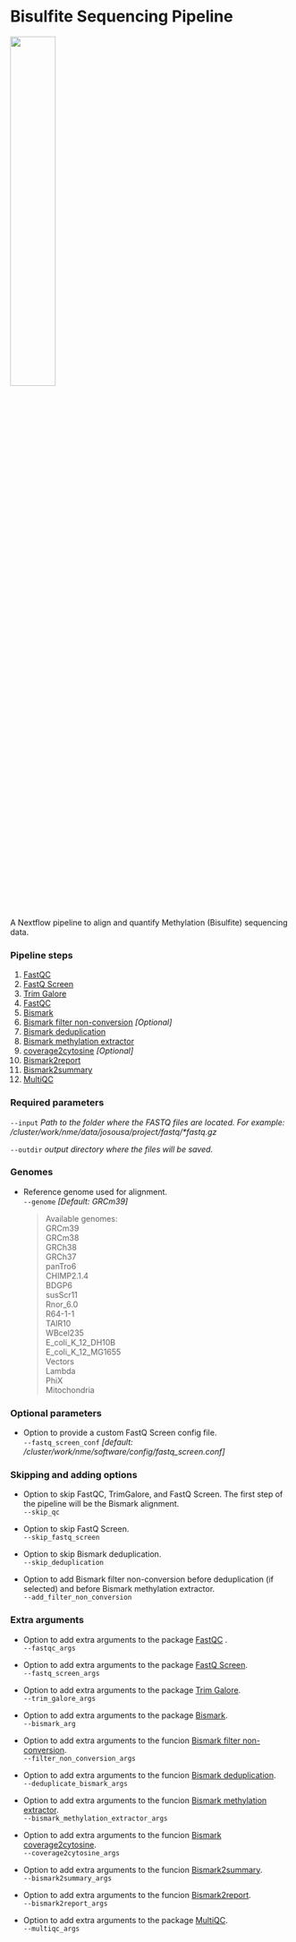 # Bisulfite Sequencing Pipeline

<img width="40%" src="https://raw.githubusercontent.com/nextflow-io/trademark/master/nextflow2014_no-bg.png" /></br>

A Nextflow pipeline to align and quantify Methylation (Bisulfite) sequencing data.


### Pipeline steps
1. [FastQC](https://www.bioinformatics.babraham.ac.uk/projects/fastqc/) 
2. [FastQ Screen](https://www.bioinformatics.babraham.ac.uk/projects/fastq_screen/)
3. [Trim Galore](https://www.bioinformatics.babraham.ac.uk/projects/trim_galore/)
4. [FastQC](https://www.bioinformatics.babraham.ac.uk/projects/fastqc/)
5. [Bismark](https://felixkrueger.github.io/Bismark/)
6. [Bismark filter non-conversion](https://felixkrueger.github.io/Bismark/bismark/filter_nonconverted_reads/) _[Optional]_
7. [Bismark deduplication](https://felixkrueger.github.io/Bismark/bismark/deduplication/)
8. [Bismark methylation extractor](https://felixkrueger.github.io/Bismark/bismark/methylation_extraction/)
9. [coverage2cytosine](https://felixkrueger.github.io/Bismark/bismark/methylation_extraction/) _[Optional]_
10. [Bismark2report](https://felixkrueger.github.io/Bismark/bismark/processing_report/)
11. [Bismark2summary](https://felixkrueger.github.io/Bismark/bismark/summary_report/)
12. [MultiQC](https://multiqc.info/)

### Required parameters
`--input` _Path to the folder where the FASTQ files are located. For example: /cluster/work/nme/data/josousa/project/fastq/*fastq.gz_</br>

`--outdir` _output directory where the files will be saved._

### Genomes
- Reference genome used for alignment.</br>
`--genome` _[Default: GRCm39]_</br>
    > Available genomes:</br>
    GRCm39</br>
    GRCm38</br>
    GRCh38</br>
    GRCh37</br> 
    panTro6</br>
    CHIMP2.1.4</br>
    BDGP6</br>
    susScr11</br>
    Rnor_6.0</br>
    R64-1-1</br>
    TAIR10</br>
    WBcel235</br>
    E_coli_K_12_DH10B</br>
    E_coli_K_12_MG1655</br>
    Vectors</br>
    Lambda</br>
    PhiX</br>
    Mitochondria

### Optional parameters
- Option to provide a custom FastQ Screen config file.</br>
`--fastq_screen_conf` _[default: /cluster/work/nme/software/config/fastq_screen.conf]_</br>


### Skipping and adding options
- Option to skip FastQC, TrimGalore, and FastQ Screen. The first step of the pipeline will be the Bismark alignment. </br>
`--skip_qc`

- Option to skip FastQ Screen. </br>
`--skip_fastq_screen`</br>

- Option to skip Bismark deduplication. </br>
`--skip_deduplication`

- Option to add Bismark filter non-conversion before deduplication (if selected) and before Bismark methylation extractor. </br>
`--add_filter_non_conversion`


### Extra arguments
- Option to add extra arguments to the package [FastQC](https://www.bioinformatics.babraham.ac.uk/projects/fastqc/) .</br>
`--fastqc_args`</br>

- Option to add extra arguments to the package [FastQ Screen](https://www.bioinformatics.babraham.ac.uk/projects/fastq_screen/).</br>
`--fastq_screen_args`</br>

- Option to add extra arguments to the package [Trim Galore](https://www.bioinformatics.babraham.ac.uk/projects/trim_galore/).</br>
`--trim_galore_args`</br>

- Option to add extra arguments to the package [Bismark](https://felixkrueger.github.io/Bismark/).</br>
`--bismark_arg`</br>

- Option to add extra arguments to the funcion [Bismark filter non-conversion](https://felixkrueger.github.io/Bismark/bismark/filter_nonconverted_reads/).</br>
`--filter_non_conversion_args`</br>

- Option to add extra arguments to the funcion [Bismark deduplication](https://felixkrueger.github.io/Bismark/bismark/deduplication/).</br>
`--deduplicate_bismark_args`</br>

- Option to add extra arguments to the funcion [Bismark methylation extractor](https://felixkrueger.github.io/Bismark/bismark/methylation_extraction/).</br>
`--bismark_methylation_extractor_args`</br>

- Option to add extra arguments to the funcion [Bismark coverage2cytosine](https://felixkrueger.github.io/Bismark/bismark/methylation_extraction/).</br>
`--coverage2cytosine_args`</br>

- Option to add extra arguments to the funcion [Bismark2summary](https://felixkrueger.github.io/Bismark/bismark/summary_report/).</br>
`--bismark2summary_args`</br>

- Option to add extra arguments to the funcion [Bismark2report](https://felixkrueger.github.io/Bismark/bismark/processing_report/).</br>
`--bismark2report_args`</br>

- Option to add extra arguments to the package [MultiQC](https://multiqc.info/).</br>
`--multiqc_args`</br>